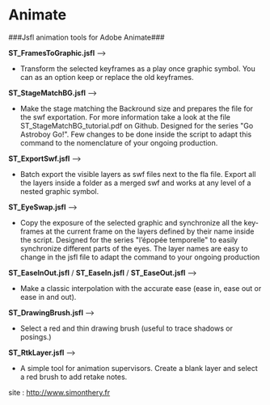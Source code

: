 # Animate
###Jsfl animation tools for Adobe Animate###

**ST_FramesToGraphic.jsfl** -->
* Transform the selected keyframes as a play once graphic symbol. You can as an option keep or replace the old keyframes.

**ST_StageMatchBG.jsfl** -->
* Make the stage matching the Backround size and prepares the file for the swf exportation. For more information take a look at the file ST_StageMatchBG_tutorial.pdf on Github.
Designed for the series "Go Astroboy Go!". Few changes to be done inside the script to adapt this command to the nomenclature of your ongoing production.

**ST_ExportSwf.jsfl** -->
* Batch export the visible layers as swf files next to the fla file. Export all the layers inside a folder as a merged swf and works at any level of a nested graphic symbol.

**ST_EyeSwap.jsfl** -->
* Copy the exposure of the selected graphic and synchronize all the key-frames at the current frame on the layers defined by their name inside the script. 
Designed for the series "l’épopée temporelle" to easily synchronize different parts of the eyes. The layer names are easy to change in the jsfl file to adapt the command to your ongoing production

**ST_EaseInOut.jsfl** / **ST_EaseIn.jsfl** / **ST_EaseOut.jsfl** -->
* Make a classic interpolation with the accurate ease (ease in, ease out or ease in and out).

**ST_DrawingBrush.jsfl** -->
* Select a red and thin drawing brush (useful to trace shadows or posings.)

**ST_RtkLayer.jsfl** -->
* A simple tool for animation supervisors. Create a blank layer and select a red brush to add retake notes.

site : http://www.simonthery.fr
